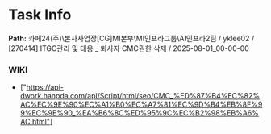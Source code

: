 # Task Info

**Path:** 카페24(주)\본사사업장\[CG]MI본부\MI인프라그룹\AI인프라2팀 / yklee02 / [270414] ITGC관리 및 대응 _ 퇴사자 CMC권한 삭제 / 2025-08-01_00-00-00

### WIKI
- ["https://api-dwork.hanpda.com/api/Script/html/seo/CMC_%ED%87%B4%EC%82%AC%EC%9E%90%EC%A1%B0%EC%A7%81%EC%9D%B4%EB%8F%99%EC%9E%90_%EA%B6%8C%ED%95%9C%EC%B2%98%EB%A6%AC.html"]

